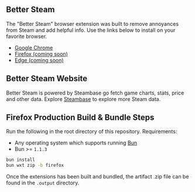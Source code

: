 ## Better Steam

The "Better Steam" browser extension was built to remove annoyances from Steam and add helpful info. Use the links below to install on your favorite browser.

- [Google Chrome](https://chromewebstore.google.com/detail/better-steam/iobagpbkbdkobggejjcnidehfenchpec)
- [Firefox (coming soon)](#)
- [Edge (coming soon)](#)

## Better Steam Website

Better Steam is powered by Steambase go fetch game charts, stats, price and other data. Explore [Steambase](https://steambase.io) to explore more Steam data.

## Firefox Production Build & Bundle Steps

Run the following in the root directory of this repository. Requirements:

- Any operating system which supports running [Bun](https://bun.sh/)
- Bun >= `1.1.3`

```bash
bun install
bun wxt zip -b firefox
```

Once the extensions has been built and bundled, the artifact .zip file can be
found in the `.output` directory.

